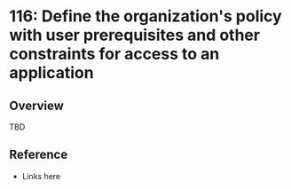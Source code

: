 # 116: Define the organization's policy with user prerequisites and other constraints for access to an application

## Overview

TBD

## Reference

* Links here

